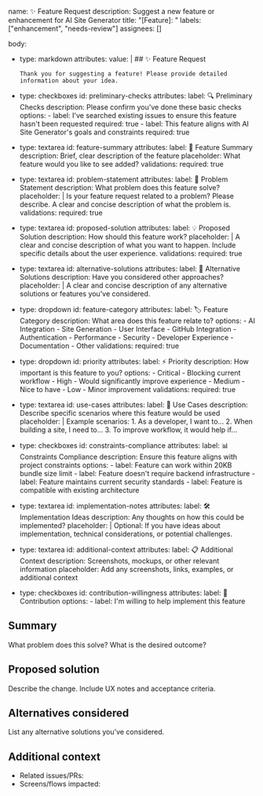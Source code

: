 name: ✨ Feature Request
description: Suggest a new feature or enhancement for AI Site Generator
title: "[Feature]: "
labels: ["enhancement", "needs-review"]
assignees: []

body:

- type: markdown
  attributes:
  value: | ## ✨ Feature Request

      Thank you for suggesting a feature! Please provide detailed information about your idea.

- type: checkboxes
  id: preliminary-checks
  attributes:
  label: 🔍 Preliminary Checks
  description: Please confirm you've done these basic checks
  options: - label: I've searched existing issues to ensure this feature hasn't been requested
  required: true - label: This feature aligns with AI Site Generator's goals and constraints
  required: true

- type: textarea
  id: feature-summary
  attributes:
  label: 📝 Feature Summary
  description: Brief, clear description of the feature
  placeholder: What feature would you like to see added?
  validations:
  required: true

- type: textarea
  id: problem-statement
  attributes:
  label: 🎯 Problem Statement
  description: What problem does this feature solve?
  placeholder: |
  Is your feature request related to a problem? Please describe.
  A clear and concise description of what the problem is.
  validations:
  required: true

- type: textarea
  id: proposed-solution
  attributes:
  label: 💡 Proposed Solution
  description: How should this feature work?
  placeholder: |
  A clear and concise description of what you want to happen.
  Include specific details about the user experience.
  validations:
  required: true

- type: textarea
  id: alternative-solutions
  attributes:
  label: 🔄 Alternative Solutions
  description: Have you considered other approaches?
  placeholder: |
  A clear and concise description of any alternative solutions
  or features you've considered.

- type: dropdown
  id: feature-category
  attributes:
  label: 🏷️ Feature Category
  description: What area does this feature relate to?
  options: - AI Integration - Site Generation - User Interface - GitHub Integration - Authentication - Performance - Security - Developer Experience - Documentation - Other
  validations:
  required: true

- type: dropdown
  id: priority
  attributes:
  label: ⚡ Priority
  description: How important is this feature to you?
  options: - Critical - Blocking current workflow - High - Would significantly improve experience - Medium - Nice to have - Low - Minor improvement
  validations:
  required: true

- type: textarea
  id: use-cases
  attributes:
  label: 🎯 Use Cases
  description: Describe specific scenarios where this feature would be used
  placeholder: |
  Example scenarios: 1. As a developer, I want to... 2. When building a site, I need to... 3. To improve workflow, it would help if...

- type: checkboxes
  id: constraints-compliance
  attributes:
  label: 📊 Constraints Compliance
  description: Ensure this feature aligns with project constraints
  options: - label: Feature can work within 20KB bundle size limit - label: Feature doesn't require backend infrastructure - label: Feature maintains current security standards - label: Feature is compatible with existing architecture

- type: textarea
  id: implementation-notes
  attributes:
  label: 🛠️ Implementation Ideas
  description: Any thoughts on how this could be implemented?
  placeholder: |
  Optional: If you have ideas about implementation,
  technical considerations, or potential challenges.

- type: textarea
  id: additional-context
  attributes:
  label: 📋 Additional Context
  description: Screenshots, mockups, or other relevant information
  placeholder: Add any screenshots, links, examples, or additional context

- type: checkboxes
  id: contribution-willingness
  attributes:
  label: 🤝 Contribution
  options: - label: I'm willing to help implement this feature

## Summary

What problem does this solve? What is the desired outcome?

## Proposed solution

Describe the change. Include UX notes and acceptance criteria.

## Alternatives considered

List any alternative solutions you've considered.

## Additional context

- Related issues/PRs:
- Screens/flows impacted:
